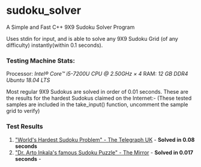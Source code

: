 # sudoku_solver
A Simple and Fast C++ 9X9 Sudoku Solver Program

Uses stdin for input, and is able to solve any 9X9 Sudoku Grid (of any difficulty) instantly(within 0.1 seconds).

### **Testing Machine Stats:**
Processor: *Intel® Core™ i5-7200U CPU @ 2.50GHz × 4*
RAM: *12 GB DDR4*
*Ubuntu 18.04 LTS*

Most regular 9X9 Sudokus are solved in order of 0.01 seconds. 
These are the results for the hardest Sudokus claimed on the Internet:-
(These tested samples are included in the take_input() function, uncomment the sample grid to verify)

### Test Results

1. ["World's Hardest Sudoku Problem" - The Telegraph UK](https://www.telegraph.co.uk/news/science/science-news/9359579/Worlds-hardest-sudoku-can-you-crack-it.html) - **Solved in 0.08 seconds**
2. ["Dr. Arto Inkala's famous Sudoku Puzzle" - The Mirror](https://www.mirror.co.uk/news/weird-news/worlds-hardest-sudoku-can-you-242294) - **Solved in 0.017 seconds** - 
